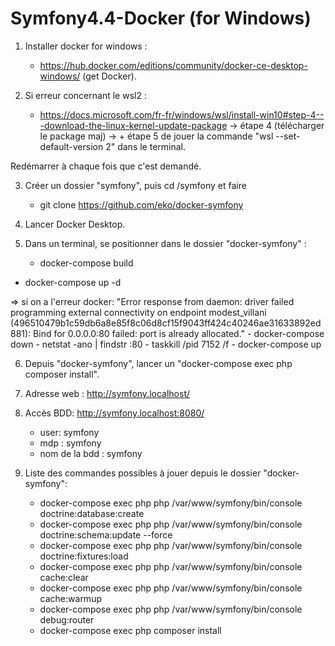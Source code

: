 # Symfony4.4-Docker (for Windows)
1. Installer docker for windows : 
	- https://hub.docker.com/editions/community/docker-ce-desktop-windows/  (get Docker).

2. Si erreur concernant le wsl2 :
	- https://docs.microsoft.com/fr-fr/windows/wsl/install-win10#step-4---download-the-linux-kernel-update-package
		-> étape 4 (télécharger le package maj) 
		-> + étape 5 de jouer la commande "wsl --set-default-version 2" dans le terminal.

Redémarrer à chaque fois que c'est demandé. 

3. Créer un dossier "symfony", puis cd /symfony et faire 
	- git clone https://github.com/eko/docker-symfony

4. Lancer Docker Desktop.

5. Dans un terminal, se positionner dans le dossier "docker-symfony" : 
	- docker-compose build
  - docker-compose up -d

=> si on a l'erreur docker: "Error response from daemon: driver failed programming external connectivity on endpoint modest_villani (496510479b1c59db6a8e85f8c06d8cf15f9043ff424c40246ae31633892ed881): Bind for 0.0.0.0:80 failed: port is already allocated."
	- docker-compose down
	-  netstat -ano | findstr :80
	-  taskkill /pid 7152 /f
	- docker-compose up

6. Depuis "docker-symfony", lancer un "docker-compose exec php composer install".

7. Adresse web : http://symfony.localhost/

8. Accès BDD: http://symfony.localhost:8080/
    - user: symfony
    - mdp : symfony
    - nom de la bdd : symfony
    
9. Liste des commandes possibles à jouer depuis le dossier "docker-symfony":
    - docker-compose exec php php /var/www/symfony/bin/console doctrine:database:create
    - docker-compose exec php php /var/www/symfony/bin/console doctrine:schema:update --force
    - docker-compose exec php php /var/www/symfony/bin/console doctrine:fixtures:load
    - docker-compose exec php php /var/www/symfony/bin/console cache:clear
    - docker-compose exec php php /var/www/symfony/bin/console cache:warmup
    - docker-compose exec php php /var/www/symfony/bin/console debug:router
    - docker-compose exec php composer install

